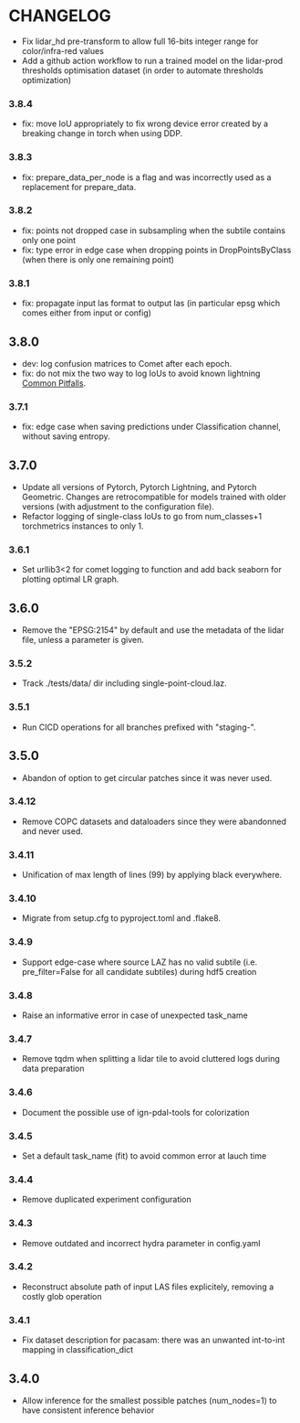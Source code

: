 # CHANGELOG

- Fix lidar_hd pre-transform to allow full 16-bits integer range for color/infra-red values
- Add a github action workflow to run a trained model on the lidar-prod thresholds optimisation dataset
(in order to automate thresholds optimization)

### 3.8.4
- fix: move IoU appropriately to fix wrong device error created by a breaking change in torch when using DDP.

### 3.8.3
- fix: prepare_data_per_node is a flag and was incorrectly used as a replacement for prepare_data.

### 3.8.2
- fix: points not dropped case in subsampling when the subtile contains only one point
- fix: type error in edge case when dropping points in DropPointsByClass (when there is only one remaining point)

### 3.8.1
- fix: propagate input las format to output las (in particular epsg which comes either from input or config)

## 3.8.0
- dev: log confusion matrices to Comet after each epoch.
- fix: do not mix the two way to log IoUs to avoid known lightning [Common Pitfalls](https://lightning.ai/docs/torchmetrics/stable/pages/lightning.html#common-pitfalls).

### 3.7.1
- fix: edge case when saving predictions under Classification channel, without saving entropy.

## 3.7.0
- Update all versions of Pytorch, Pytorch Lightning, and Pytorch Geometric.
  Changes are retrocompatible for models trained with older versions (with adjustment to the configuration file).
- Refactor logging of single-class IoUs to go from num_classes+1 torchmetrics instances to only 1.

### 3.6.1
- Set urllib3<2 for comet logging to function and add back seaborn for plotting optimal LR graph.

## 3.6.0
- Remove the "EPSG:2154" by default and use the metadata of the lidar file, unless a parameter is given.

### 3.5.2
- Track ./tests/data/ dir including single-point-cloud.laz.

### 3.5.1
- Run CICD operations for all branches prefixed with "staging-".

## 3.5.0
- Abandon of option to get circular patches since it was never used.

### 3.4.12
- Remove COPC datasets and dataloaders since they were abandonned and never used.

### 3.4.11
- Unification of max length of lines (99) by applying black everywhere.

### 3.4.10
- Migrate from setup.cfg to pyproject.toml and .flake8.

### 3.4.9
- Support edge-case where source LAZ has no valid subtile (i.e. pre_filter=False for all candidate subtiles) during hdf5 creation

### 3.4.8
- Raise an informative error in case of unexpected task_name

### 3.4.7
- Remove tqdm when splitting a lidar tile to avoid cluttered logs during data preparation

### 3.4.6
- Document the possible use of ign-pdal-tools for colorization

### 3.4.5
- Set a default task_name (fit) to avoid common error at lauch time

### 3.4.4
- Remove duplicated experiment configuration

### 3.4.3
- Remove outdated and incorrect hydra parameter in config.yaml

### 3.4.2
- Reconstruct absolute path of input LAS files explicitely, removing a costly glob operation

### 3.4.1
- Fix dataset description for pacasam: there was an unwanted int-to-int mapping in classification_dict

## 3.4.0
- Allow inference for the smallest possible patches (num_nodes=1) to have consistent inference behavior
